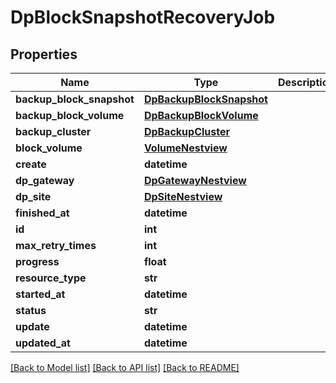 # DpBlockSnapshotRecoveryJob

## Properties
Name | Type | Description | Notes
------------ | ------------- | ------------- | -------------
**backup_block_snapshot** | [**DpBackupBlockSnapshot**](DpBackupBlockSnapshot.md) |  | [optional] 
**backup_block_volume** | [**DpBackupBlockVolume**](DpBackupBlockVolume.md) |  | [optional] 
**backup_cluster** | [**DpBackupCluster**](DpBackupCluster.md) |  | [optional] 
**block_volume** | [**VolumeNestview**](VolumeNestview.md) |  | [optional] 
**create** | **datetime** |  | [optional] 
**dp_gateway** | [**DpGatewayNestview**](DpGatewayNestview.md) |  | [optional] 
**dp_site** | [**DpSiteNestview**](DpSiteNestview.md) |  | [optional] 
**finished_at** | **datetime** |  | [optional] 
**id** | **int** |  | [optional] 
**max_retry_times** | **int** |  | [optional] 
**progress** | **float** |  | [optional] 
**resource_type** | **str** |  | [optional] 
**started_at** | **datetime** |  | [optional] 
**status** | **str** |  | [optional] 
**update** | **datetime** |  | [optional] 
**updated_at** | **datetime** |  | [optional] 

[[Back to Model list]](../README.md#documentation-for-models) [[Back to API list]](../README.md#documentation-for-api-endpoints) [[Back to README]](../README.md)


